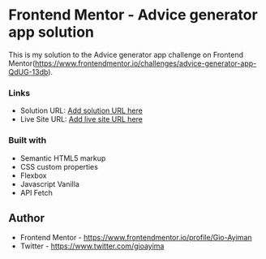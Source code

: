 # Frontend Mentor - Advice generator app solution

This is my solution to the Advice generator app challenge on Frontend Mentor(https://www.frontendmentor.io/challenges/advice-generator-app-QdUG-13db).

### Links

- Solution URL: [Add solution URL here](https://your-solution-url.com)
- Live Site URL: [Add live site URL here](https://your-live-site-url.com)

### Built with

- Semantic HTML5 markup
- CSS custom properties
- Flexbox
- Javascript Vanilla
- API Fetch


## Author

- Frontend Mentor - https://www.frontendmentor.io/profile/Gio-Ayiman
- Twitter - https://www.twitter.com/gioayima